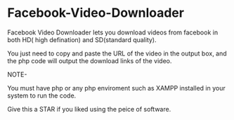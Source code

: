 # Facebook-Video-Downloader

Facebook Video Downloader lets you download videos from facebook in both HD( high defination) and SD(standard quality).

You just need to copy and paste the URL of the video in the output box, and the php code will output the download links of the video.

NOTE-

You must have php or any php enviroment such as XAMPP installed in your system to run the code.

Give this a STAR if you liked using the peice of software.
